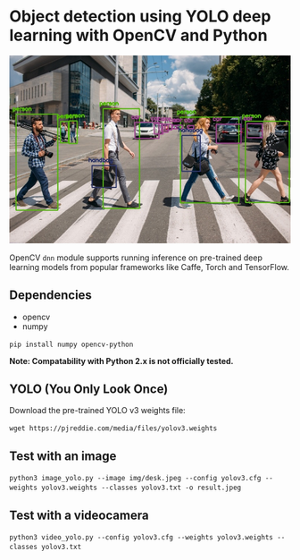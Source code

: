 # Object detection using YOLO deep learning with OpenCV and Python 

![](output/result.jpeg?raw=true)

OpenCV `dnn` module supports running inference on pre-trained deep learning models from popular frameworks like Caffe, Torch and TensorFlow. 

 ## Dependencies
  * opencv
  * numpy
  
`pip install numpy opencv-python`

**Note: Compatability with Python 2.x is not officially tested.**

 ## YOLO (You Only Look Once)
 
 Download the pre-trained YOLO v3 weights file:
 
 `wget https://pjreddie.com/media/files/yolov3.weights`
 
 ## Test with an image
 
 `python3 image_yolo.py --image img/desk.jpeg --config yolov3.cfg --weights yolov3.weights --classes yolov3.txt -o result.jpeg`
 
  ## Test with a videocamera

 `python3 video_yolo.py --config yolov3.cfg --weights yolov3.weights --classes yolov3.txt`
